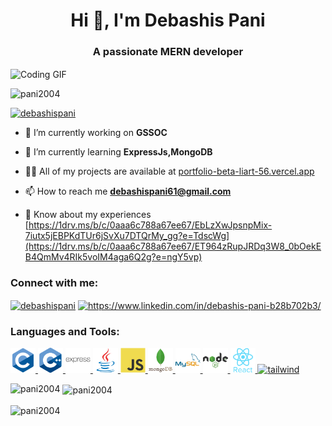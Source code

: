 <h1 align="center">Hi 👋, I'm Debashis Pani</h1>
<h3 align="center">A passionate MERN developer</h3>


<img align="center" src="https://camo.githubusercontent.com/e1b49135580f227d725234c3d0095484514c2f6a0ef6800b29e0c501d7f3977e/68747470733a2f2f6d656469612e67697068792e636f6d2f6d656469612f76312e59326c6b505463354d4749334e6a45785a6a4a6961577778654735335a584e7a5a6d6833646d513561335a714f4774314d6e4e784d57557a63545a684e4735325a574a6865695a6c634431324d563970626e526c636d35686246396e61575a66596e6c666157516d593351395a772f6568674d314a52774e584174615944527a692f67697068792d646f776e73697a65642d6c617267652e676966" alt="Coding GIF" />


<p align="left"> <img src="https://komarev.com/ghpvc/?username=pani2004&label=Profile%20views&color=0e75b6&style=flat" alt="pani2004" /> </p>

<p align="left"> <a href="https://twitter.com/DebashisPani3" target="blank"><img src="https://img.shields.io/twitter/follow/debashispani?logo=twitter&style=for-the-badge" alt="debashispani" /></a> </p>

- 🔭 I’m currently working on **GSSOC**

- 🌱 I’m currently learning **ExpressJs,MongoDB**

- 👨‍💻 All of my projects are available at [portfolio-beta-liart-56.vercel.app](https://portfolio-beta-liart-56.vercel.app/)

- 📫 How to reach me **debashispani61@gmail.com**

- 📄 Know about my experiences [https://1drv.ms/b/c/0aaa6c788a67ee67/EbLzXwJpsnpMix-7iutx5jEBPKdTUr6jSvXu7DTQrMy_gg?e=TdscWg](https://1drv.ms/b/c/0aaa6c788a67ee67/ET964zRupJRDq3W8_0bOekEB4QmMv4RIk5voIM4aga6Q2g?e=ngY5vp)

<h3 align="left">Connect with me:</h3>
<p align="left">
<a href="https://twitter.com/DebashisPani3" target="blank"><img align="center" src="https://raw.githubusercontent.com/rahuldkjain/github-profile-readme-generator/master/src/images/icons/Social/twitter.svg" alt="debashispani" height="30" width="40" /></a>
<a href="https://www.linkedin.com/in/debashis-pani-b28b702b3/" target="blank"><img align="center" src="https://raw.githubusercontent.com/rahuldkjain/github-profile-readme-generator/master/src/images/icons/Social/linked-in-alt.svg" alt="https://www.linkedin.com/in/debashis-pani-b28b702b3/" height="30" width="40" /></a>
</p>

<h3 align="left">Languages and Tools:</h3>
<p align="left"> <a href="https://www.cprogramming.com/" target="_blank" rel="noreferrer"> <img src="https://raw.githubusercontent.com/devicons/devicon/master/icons/c/c-original.svg" alt="c" width="40" height="40"/> </a> <a href="https://www.w3schools.com/cpp/" target="_blank" rel="noreferrer"> <img src="https://raw.githubusercontent.com/devicons/devicon/master/icons/cplusplus/cplusplus-original.svg" alt="cplusplus" width="40" height="40"/> </a> <a href="https://expressjs.com" target="_blank" rel="noreferrer"> <img src="https://raw.githubusercontent.com/devicons/devicon/master/icons/express/express-original-wordmark.svg" alt="express" width="40" height="40"/> </a> <a href="https://www.java.com" target="_blank" rel="noreferrer"> <img src="https://raw.githubusercontent.com/devicons/devicon/master/icons/java/java-original.svg" alt="java" width="40" height="40"/> </a> <a href="https://developer.mozilla.org/en-US/docs/Web/JavaScript" target="_blank" rel="noreferrer"> <img src="https://raw.githubusercontent.com/devicons/devicon/master/icons/javascript/javascript-original.svg" alt="javascript" width="40" height="40"/> </a> <a href="https://www.mongodb.com/" target="_blank" rel="noreferrer"> <img src="https://raw.githubusercontent.com/devicons/devicon/master/icons/mongodb/mongodb-original-wordmark.svg" alt="mongodb" width="40" height="40"/> </a> <a href="https://www.mysql.com/" target="_blank" rel="noreferrer"> <img src="https://raw.githubusercontent.com/devicons/devicon/master/icons/mysql/mysql-original-wordmark.svg" alt="mysql" width="40" height="40"/> </a> <a href="https://nodejs.org" target="_blank" rel="noreferrer"> <img src="https://raw.githubusercontent.com/devicons/devicon/master/icons/nodejs/nodejs-original-wordmark.svg" alt="nodejs" width="40" height="40"/> </a> <a href="https://reactjs.org/" target="_blank" rel="noreferrer"> <img src="https://raw.githubusercontent.com/devicons/devicon/master/icons/react/react-original-wordmark.svg" alt="react" width="40" height="40"/> </a> <a href="https://tailwindcss.com/" target="_blank" rel="noreferrer"> <img src="https://www.vectorlogo.zone/logos/tailwindcss/tailwindcss-icon.svg" alt="tailwind" width="40" height="40"/> </a> </p>

<p><img align="left" src="https://github-readme-stats.vercel.app/api/top-langs?username=pani2004&show_icons=true&locale=en&layout=compact" alt="pani2004" /></p>

<p>&nbsp;<img align="center" src="https://github-readme-stats.vercel.app/api?username=pani2004&show_icons=true&locale=en" alt="pani2004" /></p>

<p><img align="center" src="https://github-readme-streak-stats.herokuapp.com/?user=pani2004&" alt="pani2004" /></p>

